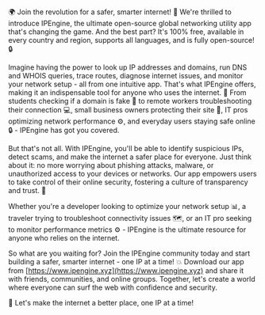 🌍 Join the revolution for a safer, smarter internet! 🚀 We're thrilled to introduce IPEngine, the ultimate open-source global networking utility app that's changing the game. And the best part? It's 100% free, available in every country and region, supports all languages, and is fully open-source! 🔒

Imagine having the power to look up IP addresses and domains, run DNS and WHOIS queries, trace routes, diagnose internet issues, and monitor your network setup - all from one intuitive app. That's what IPEngine offers, making it an indispensable tool for anyone who uses the internet. 📡 From students checking if a domain is fake 👀 to remote workers troubleshooting their connection 💻, small business owners protecting their site 🏢, IT pros optimizing network performance ⚙️, and everyday users staying safe online 🔒 - IPEngine has got you covered.

But that's not all. With IPEngine, you'll be able to identify suspicious IPs, detect scams, and make the internet a safer place for everyone. Just think about it: no more worrying about phishing attacks, malware, or unauthorized access to your devices or networks. Our app empowers users to take control of their online security, fostering a culture of transparency and trust. 💯

Whether you're a developer looking to optimize your network setup 📊, a traveler trying to troubleshoot connectivity issues 🗺️, or an IT pro seeking to monitor performance metrics ⚙️ - IPEngine is the ultimate resource for anyone who relies on the internet.

So what are you waiting for? Join the IPEngine community today and start building a safer, smarter internet - one IP at a time! 💥 Download our app from [https://www.ipengine.xyz](https://www.ipengine.xyz) and share it with friends, communities, and online groups. Together, let's create a world where everyone can surf the web with confidence and security.

🌟 Let's make the internet a better place, one IP at a time!